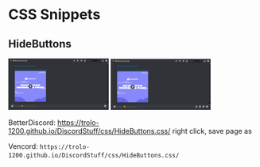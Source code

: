 # CSS Snippets
## HideButtons
<img src="images/css/HideButtons1.png" width="40%" /> <img src="images/css/HideButtons2.png" width="40%" />

BetterDiscord: https://trolo-1200.github.io/DiscordStuff/css/HideButtons.css/ right click, save page as

Vencord: `https://trolo-1200.github.io/DiscordStuff/css/HideButtons.css/`
